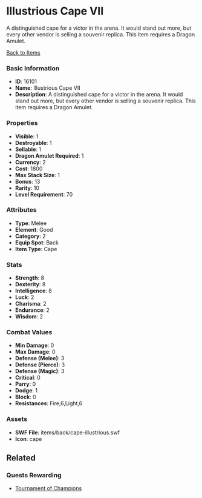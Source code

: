# Illustrious Cape VII

A distinguished cape for a victor in the arena. It would stand out more, but every other vendor is selling a souvenir replica. This item requires a Dragon Amulet.

[Back to Items](../items.md)

### Basic Information

- **ID**: 16101
- **Name**: Illustrious Cape VII
- **Description**: A distinguished cape for a victor in the arena. It would stand out more, but every other vendor is selling a souvenir replica. This item requires a Dragon Amulet.

### Properties

- **Visible**: 1
- **Destroyable**: 1
- **Sellable**: 1
- **Dragon Amulet Required**: 1
- **Currency**: 2
- **Cost**: 1800
- **Max Stack Size**: 1
- **Bonus**: 13
- **Rarity**: 10
- **Level Requirement**: 70

### Attributes

- **Type**: Melee
- **Element**: Good
- **Category**: 2
- **Equip Spot**: Back
- **Item Type**: Cape

### Stats

- **Strength**: 8
- **Dexterity**: 8
- **Intelligence**: 8
- **Luck**: 2
- **Charisma**: 2
- **Endurance**: 2
- **Wisdom**: 2

### Combat Values

- **Min Damage**: 0
- **Max Damage**: 0
- **Defense (Melee)**: 3
- **Defense (Pierce)**: 3
- **Defense (Magic)**: 3
- **Critical**: 0
- **Parry**: 0
- **Dodge**: 1
- **Block**: 0
- **Resistances**: Fire,6,Light,6

### Assets

- **SWF File**: items/back/cape-illustrious.swf
- **Icon**: cape

## Related

### Quests Rewarding

- [Tournament of Champions](../quests/1375-tournament-of-champions.md)

